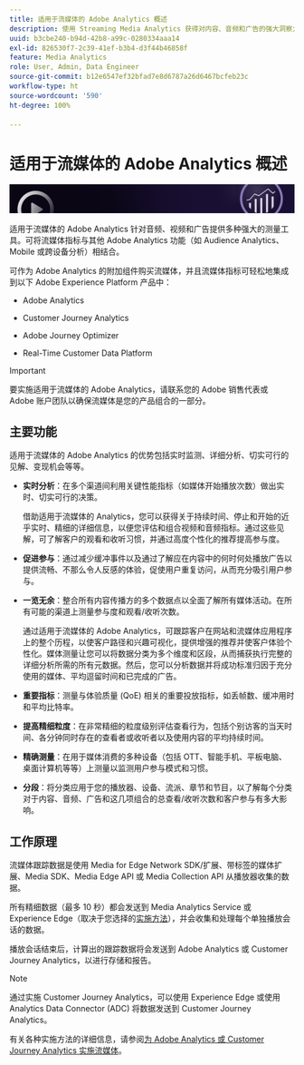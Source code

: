 ```yaml
---
title: 适用于流媒体的 Adobe Analytics 概述
description: 使用 Streaming Media Analytics 获得对内容、音频和广告的强大洞察力。
uuid: b3cbe240-b94d-42b8-a99c-0280334aaa14
exl-id: 826530f7-2c39-41ef-b3b4-d3f44b46858f
feature: Media Analytics
role: User, Admin, Data Engineer
source-git-commit: b12e6547ef32bfad7e8d6787a26d6467bcfeb23c
workflow-type: ht
source-wordcount: '590'
ht-degree: 100%

---
```


# 适用于流媒体的 Adobe Analytics 概述

![横幅](./assets/media_analytics_banner.png)

适用于流媒体的 Adobe Analytics 针对音频、视频和广告提供多种强大的测量工具。可将流媒体指标与其他 Adobe Analytics 功能（如 Audience Analytics、Mobile 或跨设备分析）相结合。

可作为 Adobe Analytics 的附加组件购买流媒体<!-- update this when SKUs are available for other AEP products -->，并且流媒体指标可轻松地集成到以下 Adobe Experience Platform 产品中：

* Adobe Analytics

* Customer Journey Analytics

* Adobe Journey Optimizer

* Real-Time Customer Data Platform

>[!IMPORTANT]
>
>要实施适用于流媒体的 Adobe Analytics，请联系您的 Adobe 销售代表或 Adobe 账户团队以确保流媒体是您的产品组合的一部分。

## 主要功能

适用于流媒体的 Adobe Analytics 的优势包括实时监测、详细分析、切实可行的见解、变现机会等等。

* **实时分析**：在多个渠道间利用关键性能指标（如媒体开始播放次数）做出实时、切实可行的决策。

  借助适用于流媒体的 Analytics，您可以获得关于持续时间、停止和开始的近乎实时、精细的详细信息，以便您评估和组合视频和音频指标。通过这些见解，可了解客户的观看和收听习惯，并通过高度个性化的推荐提高参与度。

* **促进参与**：通过减少缓冲事件以及通过了解应在内容中的何时何处播放广告以提供流畅、不那么令人反感的体验，促使用户重复访问，从而充分吸引用户参与。

* **一览无余**：整合所有内容传播方的多个数据点以全面了解所有媒体活动。在所有可能的渠道上测量参与度和观看/收听次数。

  通过适用于流媒体的 Adobe Analytics，可跟踪客户在网站和流媒体应用程序上的整个历程，以使客户路径和兴趣可视化，提供增强的推荐并使客户体验个性化。媒体测量让您可以将数据分类为多个维度和区段，从而捕获执行完整的详细分析所需的所有元数据。然后，您可以分析数据并将成功标准归因于充分使用的媒体、平均逗留时间和已完成的广告。

* **重要指标**：测量与体验质量 (QoE) 相关的重要投放指标，如丢帧数、缓冲用时和平均比特率。

* **提高精细粒度**：在非常精细的粒度级别评估查看行为，包括个别访客的当天时间、各分钟同时存在的查看者或收听者以及使用内容的平均持续时间。

* **精确测量**：在用于媒体消费的多种设备（包括 OTT、智能手机、平板电脑、桌面计算机等等）上测量以监测用户参与模式和习惯。

* **分段**：将分类应用于您的播放器、设备、流派、章节和节目，以了解每个分类对于内容、音频、广告和这几项组合的总查看/收听次数和客户参与有多大影响。


## 工作原理

流媒体跟踪数据是使用 Media for Edge Network SDK/扩展、带标签的媒体扩展、Media SDK、Media Edge API 或 Media Collection API 从播放器收集的数据。

所有精细数据（最多 10 秒）都会发送到 Media Analytics Service 或 Experience Edge（取决于您选择的[实施方法](/help/implementation/overview.md)），并会收集和处理每个单独播放会话的数据。

播放会话结束后，计算出的跟踪数据将会发送到 Adob&#x200B;e Analytics 或 Customer Journey Analytics，以进行存储和报告。

>[!NOTE]
>
>通过实施 Customer Journey Analytics，可以使用 Experience Edge 或使用 Analytics Data Connector (ADC) 将数据发送到 Customer Journey Analytics。


有关各种实施方法的详细信息，请参阅[为 Adobe Analytics 或 Customer Journey Analytics 实施流媒体](/help/implementation/overview.md)。
